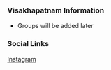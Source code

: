 ### Visakhapatnam Information
* Groups will be added later

### Social Links
[Instagram](https://www.instagram.com/owaspvisakhapatnam)

